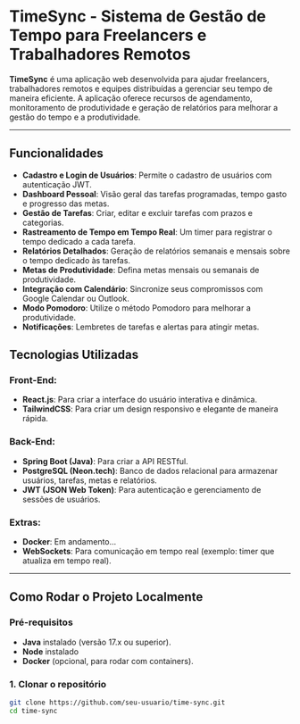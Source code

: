 # TimeSync - Sistema de Gestão de Tempo para Freelancers e Trabalhadores Remotos

**TimeSync** é uma aplicação web desenvolvida para ajudar freelancers, trabalhadores remotos e equipes distribuídas a gerenciar seu tempo de maneira eficiente. A aplicação oferece recursos de agendamento, monitoramento de produtividade e geração de relatórios para melhorar a gestão do tempo e a produtividade.

---

## Funcionalidades

- **Cadastro e Login de Usuários**: Permite o cadastro de usuários com autenticação JWT.
- **Dashboard Pessoal**: Visão geral das tarefas programadas, tempo gasto e progresso das metas.
- **Gestão de Tarefas**: Criar, editar e excluir tarefas com prazos e categorias.
- **Rastreamento de Tempo em Tempo Real**: Um timer para registrar o tempo dedicado a cada tarefa.
- **Relatórios Detalhados**: Geração de relatórios semanais e mensais sobre o tempo dedicado às tarefas.
- **Metas de Produtividade**: Defina metas mensais ou semanais de produtividade.
- **Integração com Calendário**: Sincronize seus compromissos com Google Calendar ou Outlook.
- **Modo Pomodoro**: Utilize o método Pomodoro para melhorar a produtividade.
- **Notificações**: Lembretes de tarefas e alertas para atingir metas.

## Tecnologias Utilizadas

### Front-End:
- **React.js**: Para criar a interface do usuário interativa e dinâmica.
- **TailwindCSS**: Para criar um design responsivo e elegante de maneira rápida.

### Back-End:
- **Spring Boot (Java)**: Para criar a API RESTful.
- **PostgreSQL (Neon.tech)**: Banco de dados relacional para armazenar usuários, tarefas, metas e relatórios.
- **JWT (JSON Web Token)**: Para autenticação e gerenciamento de sessões de usuários.

### Extras:
- **Docker**: Em andamento...
- **WebSockets**: Para comunicação em tempo real (exemplo: timer que atualiza em tempo real).
  
---

## Como Rodar o Projeto Localmente

### Pré-requisitos

- **Java** instalado (versão 17.x ou superior).
- **Node** instalado
- **Docker** (opcional, para rodar com containers).

### 1. Clonar o repositório

```bash
git clone https://github.com/seu-usuario/time-sync.git
cd time-sync
